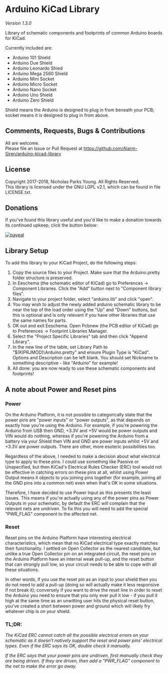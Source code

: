 # Arduino KiCad Library
*Version 1.3.0*

Library of schematic components and footprints of common Arduino boards for KiCad.

Currently included are:
- Arduino 101 Shield
- Arduino Due Shield
- Arduino Leonardo Shied
- Arduino Mega 2560 Shield
- Arduino Mini Socket
- Arduino Micro Socket
- Arduino Nano Socket
- Arduino Uno Shield
- Arduino Zero Shield

Shield means the Arduino is designed to plug in from beneath your PCB; socket means it is designed to plug in from above.

## Comments, Requests, Bugs & Contributions
All are welcome.  
Please file an Issue or Pull Request at https://github.com/Alarm-Siren/arduino-kicad-library

## License
Copyright 2017-2018, Nicholas Parks Young. All Rights Reserved.  
This library is licensed under the GNU LGPL v2.1, which can be found in file LICENSE.txt.

## Donations

If you've found this library useful and you'd like to make a donation towards its continued upkeep, click the button below:

[![paypal](https://www.paypalobjects.com/en_GB/i/btn/btn_donate_LG.gif)](https://www.paypal.com/cgi-bin/webscr?cmd=_s-xclick&hosted_button_id=UX25HM4CZFFWW)

## Library Setup
To add this library to your KiCad Project, do the following steps:
1. Copy the source files to your Project. Make sure that the Arduino.pretty folder structure is preserved.
2. In Eeschema (the schematic editor of KiCad) go to Preferences -> Component Libraries. Click the "Add" button next to "Component library files".
3. Navigate to your project folder, select "arduino.lib" and click "open".
4. You may wish to adjust the newly added arduino schematic library to be near the top of the load order using the "Up" and "Down" buttons, but this is optional and is only relevant if you have other libraries that use the same names for parts.
5. OK out and exit Eeschema. Open Pcbnew (the PCB editor of KiCad) go to Preferences -> Footprint Libraries Manager.
6. Select the "Project Specific Libraries" tab and then click "Append Library".
7. In the new line of the table, set Library Path to "$(KIPRJMOD)\Arduino.pretty" and ensure Plugin Type is "KiCad". Options and Description can be left blank. You should set Nickname to something descriptive - like "Arduino" for example!
8. All done: you are now ready to use these schematic components and footprints!

## A note about Power and Reset pins

### Power
On the Arduino Platform, it is not possible to categorically state that the power pins are "power inputs" or "power outputs", as that depends on exactly how you're using the Arduino. For example, if you're powering the Arduino from USB then GND, +3.3V and +5V would be power outputs and VIN would do nothing, whereas if you're powering the Arduino from a battery via your Shield then VIN and GND are power inputs whilst +5V and +3.3V are power outputs. There are other, more esoteric possibilities too.

Regardless of the above, I needed to make a decision about what electrical type to apply to these pins. I could use something like Passive or Unspecified, but then KiCad's Electrical Rules Checker (ERC) tool would not be effective in catching errors on these pins at all, whilst using Power Output means it objects to you joining pins together (for example, joining all the GND pins into a common net) even when that's OK in some situations.

Therefore, I have decided to use Power Input as this presents the least issues. This means if you're actually using any of the power pins as Power Outputs in your schematic, by default the ERC will complain that the relevant nets are undriven. To fix this you will need to add the special "PWR_FLAG" component to the affected net.

### Reset
Reset pins on the Arduino Platform have interesting electrical characteristics, which mean that no KiCad electrical type exactly matches their functionality. I settled on Open Collector as the nearest candidate, but unlike a true Open Collector pin on an integrated circuit, the reset pins on the Arduino Platform have an internal weak pull-up, and the reset button that can strongly pull low, so your circuit needs to be able to cope with all these situations.

In other words, if you use the reset pin as an input to your shield then you do not need to add a pull-up (doing so will actually make it less responsive if not break it); conversely if you want to drive the reset line in order to reset the Arduino you need to ensure that you only ever pull it low - if you pull it high at the same time as an unwitting user hits the physical reset button, you've created a short between power and ground which will likely fry whatever chip is on your shield.

### TL;DR:

*The KiCad ERC cannot catch all the possible electrical errors on your schematic as it doesn't natively support the reset and power pins' electrical types. Even if the ERC says its OK, double check it manually.*

*If the ERC says that your power pins are undriven, first manually check they are being driven. If they are driven, then add a "PWR_FLAG" component to the net to make the error go away.*

